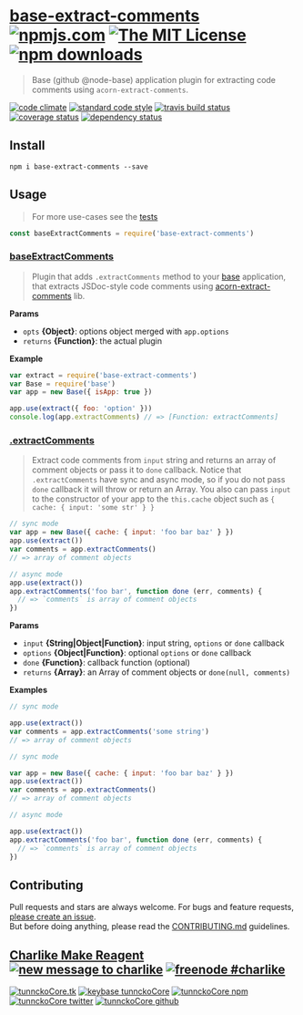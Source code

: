 # [base-extract-comments][author-www-url] [![npmjs.com][npmjs-img]][npmjs-url] [![The MIT License][license-img]][license-url] [![npm downloads][downloads-img]][downloads-url] 

> Base (github @node-base) application plugin for extracting code comments using `acorn-extract-comments`.

[![code climate][codeclimate-img]][codeclimate-url] [![standard code style][standard-img]][standard-url] [![travis build status][travis-img]][travis-url] [![coverage status][coveralls-img]][coveralls-url] [![dependency status][david-img]][david-url]

## Install
```
npm i base-extract-comments --save
```

## Usage
> For more use-cases see the [tests](./test.js)

```js
const baseExtractComments = require('base-extract-comments')
```

### [baseExtractComments](index.js#L34)
> Plugin that adds `.extractComments` method to your [base][] application, that extracts JSDoc-style code comments using [acorn-extract-comments][] lib.

**Params**

* `opts` **{Object}**: options object merged with `app.options`    
* `returns` **{Function}**: the actual plugin  

**Example**

```js
var extract = require('base-extract-comments')
var Base = require('base')
var app = new Base({ isApp: true })

app.use(extract({ foo: 'option' }))
console.log(app.extractComments) // => [Function: extractComments]
```

### [.extractComments](index.js#L89)
> Extract code comments from `input` string and returns an array of comment objects or pass it to `done` callback. Notice that `.extractComments` have sync and async mode, so if you do not pass `done` callback it will throw or return an Array. You also can pass `input` to the constructor of your app to the `this.cache` object such as `{ cache: { input: 'some str' } }`

```js
// sync mode
var app = new Base({ cache: { input: 'foo bar baz' } })
app.use(extract())
var comments = app.extractComments()
// => array of comment objects
```
```js
// async mode
app.use(extract())
app.extractComments('foo bar', function done (err, comments) {
  // => `comments` is array of comment objects
})
```

**Params**

* `input` **{String|Object|Function}**: input string, `options` or `done` callback    
* `options` **{Object|Function}**: optional `options` or `done` callback    
* `done` **{Function}**: callback function (optional)    
* `returns` **{Array}**: an Array of comment objects or `done(null, comments)`  

**Examples**

```js
// sync mode

app.use(extract())
var comments = app.extractComments('some string')
// => array of comment objects
```

```js
// sync mode

var app = new Base({ cache: { input: 'foo bar baz' } })
app.use(extract())
var comments = app.extractComments()
// => array of comment objects
```

```js
// async mode

app.use(extract())
app.extractComments('foo bar', function done (err, comments) {
  // => `comments` is array of comment objects
})
```

## Contributing
Pull requests and stars are always welcome. For bugs and feature requests, [please create an issue](https://github.com/tunnckoCore/base-extract-comments/issues/new).  
But before doing anything, please read the [CONTRIBUTING.md](./CONTRIBUTING.md) guidelines.

## [Charlike Make Reagent](http://j.mp/1stW47C) [![new message to charlike][new-message-img]][new-message-url] [![freenode #charlike][freenode-img]][freenode-url]

[![tunnckoCore.tk][author-www-img]][author-www-url] [![keybase tunnckoCore][keybase-img]][keybase-url] [![tunnckoCore npm][author-npm-img]][author-npm-url] [![tunnckoCore twitter][author-twitter-img]][author-twitter-url] [![tunnckoCore github][author-github-img]][author-github-url]

[acorn-extract-comments]: https://github.com/tunnckocore/acorn-extract-comments
[base]: https://github.com/node-base/base

[npmjs-url]: https://www.npmjs.com/package/base-extract-comments
[npmjs-img]: https://img.shields.io/npm/v/base-extract-comments.svg?label=base-extract-comments

[license-url]: https://github.com/tunnckoCore/base-extract-comments/blob/master/LICENSE
[license-img]: https://img.shields.io/npm/l/base-extract-comments.svg

[downloads-url]: https://www.npmjs.com/package/base-extract-comments
[downloads-img]: https://img.shields.io/npm/dm/base-extract-comments.svg

[codeclimate-url]: https://codeclimate.com/github/tunnckoCore/base-extract-comments
[codeclimate-img]: https://img.shields.io/codeclimate/github/tunnckoCore/base-extract-comments.svg

[travis-url]: https://travis-ci.org/tunnckoCore/base-extract-comments
[travis-img]: https://img.shields.io/travis/tunnckoCore/base-extract-comments/master.svg

[coveralls-url]: https://coveralls.io/r/tunnckoCore/base-extract-comments
[coveralls-img]: https://img.shields.io/coveralls/tunnckoCore/base-extract-comments.svg

[david-url]: https://david-dm.org/tunnckoCore/base-extract-comments
[david-img]: https://img.shields.io/david/tunnckoCore/base-extract-comments.svg

[standard-url]: https://github.com/feross/standard
[standard-img]: https://img.shields.io/badge/code%20style-standard-brightgreen.svg

[author-www-url]: http://www.tunnckocore.tk
[author-www-img]: https://img.shields.io/badge/www-tunnckocore.tk-fe7d37.svg

[keybase-url]: https://keybase.io/tunnckocore
[keybase-img]: https://img.shields.io/badge/keybase-tunnckocore-8a7967.svg

[author-npm-url]: https://www.npmjs.com/~tunnckocore
[author-npm-img]: https://img.shields.io/badge/npm-~tunnckocore-cb3837.svg

[author-twitter-url]: https://twitter.com/tunnckoCore
[author-twitter-img]: https://img.shields.io/badge/twitter-@tunnckoCore-55acee.svg

[author-github-url]: https://github.com/tunnckoCore
[author-github-img]: https://img.shields.io/badge/github-@tunnckoCore-4183c4.svg

[freenode-url]: http://webchat.freenode.net/?channels=charlike
[freenode-img]: https://img.shields.io/badge/freenode-%23charlike-5654a4.svg

[new-message-url]: https://github.com/tunnckoCore/ama
[new-message-img]: https://img.shields.io/badge/ask%20me-anything-green.svg

